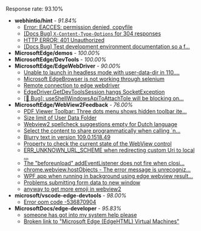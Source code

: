 Response rate: 93.10%

* **webhintio/hint** - _91.84%_
  * [Error: EACCES: permission denied, copyfile](https://github.com/webhintio/hint/issues/5432)
  * [[Docs Bug] `X-Content-Type-Options` for 304 responses](https://github.com/webhintio/hint/issues/5417)
  * [HTTP ERROR: 401 Unauthorized](https://github.com/webhintio/hint/issues/5362)
  * [[Docs Bug] Test development environment documentation so a f...](https://github.com/webhintio/hint/issues/5404)
* **MicrosoftEdge/demos** - _100.00%_
* **MicrosoftEdge/DevTools** - _100.00%_
* **MicrosoftEdge/EdgeWebDriver** - _90.00%_
  * [Unable to launch in headless mode with user-data-dir in 110....](https://github.com/MicrosoftEdge/EdgeWebDriver/issues/69)
  * [Microsoft EdgeBrowser is not working through selenium](https://github.com/MicrosoftEdge/EdgeWebDriver/issues/68)
  * [Remote connection to edge webdriver](https://github.com/MicrosoftEdge/EdgeWebDriver/issues/67)
  * [EdgeDriver.GetDevToolsSession hangs SocketException](https://github.com/MicrosoftEdge/EdgeWebDriver/issues/65)
  * [[🐛 Bug]: useShellWindowsApiToAttachToIe will be blocking on...](https://github.com/MicrosoftEdge/EdgeWebDriver/issues/34)
* **MicrosoftEdge/WebView2Feedback** - _76.00%_
  * [PDF Viewer Toolbar: Three dots menu shows hidden toolbar ite...](https://github.com/MicrosoftEdge/WebView2Feedback/issues/3244)
  * [Size limit of User Data Folder](https://github.com/MicrosoftEdge/WebView2Feedback/issues/3243)
  * [Webview2 spellcheck suggestions empty for Dutch language](https://github.com/MicrosoftEdge/WebView2Feedback/issues/3237)
  * [Select the content to share programmatically when calling `n...](https://github.com/MicrosoftEdge/WebView2Feedback/issues/3188)
  * [Blurry text in version 109.0.1518.49](https://github.com/MicrosoftEdge/WebView2Feedback/issues/3180)
  * [Property to check the current state of the WebView control](https://github.com/MicrosoftEdge/WebView2Feedback/issues/3239)
  * [ERR_UNKNOWN_URL_SCHEME when redirecting custom Uri to local ...](https://github.com/MicrosoftEdge/WebView2Feedback/issues/3230)
  * [The "beforeunload" addEventListener does not fire when closi...](https://github.com/MicrosoftEdge/WebView2Feedback/issues/3217)
  * [chrome.webview.hostObjects - The error message is unrecogniz...](https://github.com/MicrosoftEdge/WebView2Feedback/issues/3210)
  * [WPF app when running in background using edge webview result...](https://github.com/MicrosoftEdge/WebView2Feedback/issues/3207)
  * [Problems submitting form data to new window ](https://github.com/MicrosoftEdge/WebView2Feedback/issues/3203)
  * [anyway to get more emoji in webview2](https://github.com/MicrosoftEdge/WebView2Feedback/issues/3182)
* **microsoft/vscode-edge-devtools** - _98.00%_
  * [Error oom code -536870904](https://github.com/microsoft/vscode-edge-devtools/issues/1383)
* **MicrosoftDocs/edge-developer** - _95.83%_
  * [someone has got into my system help please](https://github.com/MicrosoftDocs/edge-developer/issues/2470)
  * [Broken link to "Microsoft Edge (EdgeHTML) Virtual Machines"](https://github.com/MicrosoftDocs/edge-developer/issues/2468)